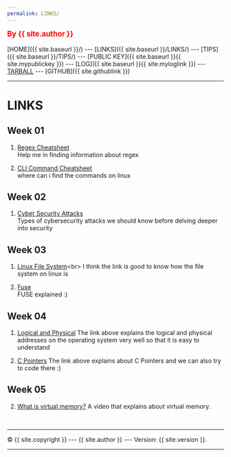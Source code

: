 ```yaml
---
permalink: LINKS/
---
```

<span style="color:red; font-weight:bold; font-size:larger;">By {{ site.author }}</span>
<br><br>
[HOME]({{ site.baseurl }}/) ---
[LINKS]({{ site.baseurl }}/LINKS/) ---
[TIPS]({{ site.baseurl }}/TIPS/) ---
[PUBLIC KEY]({{ site.baseurl }}{{ site.mypublickey }}) ---
[LOG]({{ site.baseurl }}{{ site.myloglink }}) ---
[TARBALL](SandBox/cbkadal.tar.xz) ---
[GITHUB]({{ site.githublink }})
<br>
<hr>

# LINKS

## Week 01
1. [Regex Cheatsheet](https://www.cheatography.com/davechild/cheat-sheets/regular-expressions/)<br>
Help me in finding information about regex

2. [CLI Command Cheatsheet](https://www.cheatography.com/davechild/cheat-sheets/linux-command-line/)<br>
where can i find the commands on linux

## Week 02
1. [Cyber Security Attacks](https://www.datto.com/blog/common-types-of-cyber-security-attacks)<br>
Types of cybersecurity attacks we should know before delving deeper into security

## Week 03
1. [Linux File System](https://www.javatpoint.com/linux-file-system#:~:text=A%20Linux%20file%20system%20is,partition%20contains%20a%20file%20system.)<br>
I think the link is good to know how the file system on linux is

2. [Fuse](https://www.kernel.org/doc/html/latest/filesystems/fuse.html)<br>
FUSE explained :)

## Week 04
1. [Logical and Physical](https://www.geeksforgeeks.org/logical-and-physical-address-in-operating-system/)
The link above explains the logical and physical addresses on the operating system very well so that it is easy to understand

2. [C Pointers](https://www.w3schools.com/c/c_pointers.php)
The link above explains about C Pointers and we can also try to code there :)

## Week 05
2. [What is virtual memory?](https://youtu.be/2quKyPnUShQ)
A video that explains about virtual memory.

<br>
<hr>
&copy; {{ site.copyright }} --- {{ site.author }} --- Version: {{ site.version }}.
<hr>
<br>


























